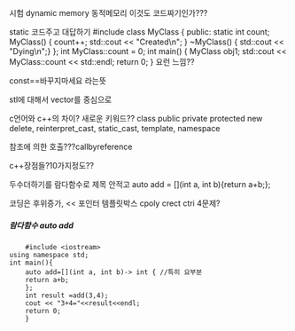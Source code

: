 시험
dynamic memory 동적메모리
이것도 코드짜기인가???

static 코드주고 대답하기
#include <iostream>
class MyClass {
public:
    static int count;
    MyClass() {
        count++;
        std::cout << "Created\n";
    }
    ~MyClass() { std::cout << "Dying\n";}
};
int MyClass::count = 0;
int main() {
    MyClass obj1;
    std::cout << MyClass::count << std::endl;
    return 0;
}
요런 느낌??

const==바꾸지마세요 라는뜻

stl에 대해서 vector를 중심으로

c언어와 c++의 차이? 새로운 키워드??
class public private protected new delete,
reinterpret_cast, static_cast, template, namespace

참조에 의한 호출???callbyreference

c++장점들?10가지정도??

두수더하기를 람다함수로 제목 안적고 
auto add = [](int a, int b){return a+b;};

코딩은 후위증가, <<
포인터
템플릿박스
cpoly crect ctri 4문제?
    
##### 람다함수 auto add
```
    #include <iostream>
using namespace std;
int main(){
	auto add=[](int a, int b)-> int { //특히 요부분
	return a+b;
	};
	int result =add(3,4);
	cout << "3+4="<<result<<endl;
	return 0;
	}
```
    
